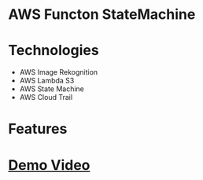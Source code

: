 # AWS Functon StateMachine
# Technologies
* AWS Image Rekognition
* AWS Lambda S3
* AWS State Machine
* AWS Cloud Trail
# Features



#

# [Demo Video](https://github.com/lipingwucs/AWSFunctonStateMachine/blob/main/COMP306_Lab4_LipingWu.mp4)

